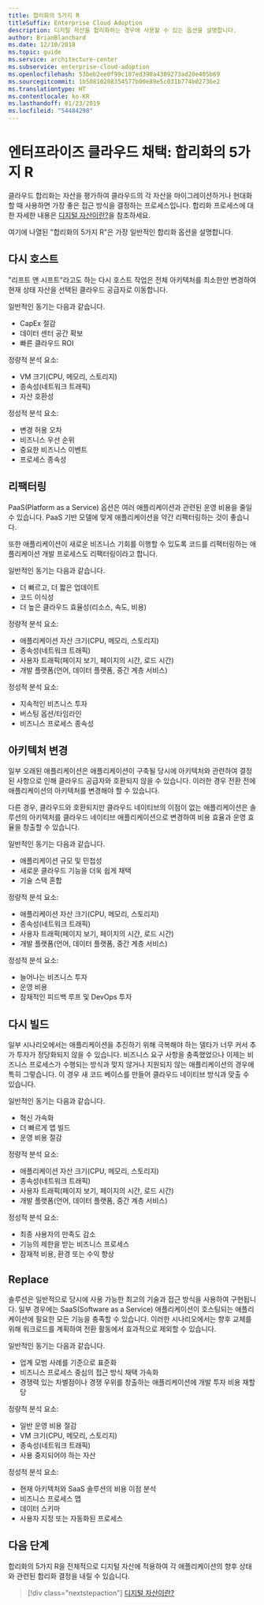 ```yaml
---
title: 합리화의 5가지 R
titleSuffix: Enterprise Cloud Adoption
description: 디지털 자산을 합리화하는 경우에 사용할 수 있는 옵션을 설명합니다.
author: BrianBlanchard
ms.date: 12/10/2018
ms.topic: guide
ms.service: architecture-center
ms.subservice: enterprise-cloud-adoption
ms.openlocfilehash: 53beb2ee0f99c107ed390a4309273ad20e405b69
ms.sourcegitcommit: 1b50810208354577b00e89e5c031b774b02736e2
ms.translationtype: HT
ms.contentlocale: ko-KR
ms.lasthandoff: 01/23/2019
ms.locfileid: "54484298"
---
```

# <a name="enterprise-cloud-adoption-the-5-rs-of-rationalization"></a>엔터프라이즈 클라우드 채택: 합리화의 5가지 R

클라우드 합리화는 자산을 평가하여 클라우드의 각 자산을 마이그레이션하거나 현대화할 때 사용하면 가장 좋은 접근 방식을 결정하는 프로세스입니다. 합리화 프로세스에 대한 자세한 내용은 [디지털 자산이란?](overview.md)을 참조하세요.

여기에 나열된 "합리화의 5가지 R"은 가장 일반적인 합리화 옵션을 설명합니다.

## <a name="rehost"></a>다시 호스트

"리프트 앤 시프트"라고도 하는 다시 호스트 작업은 전체 아키텍처를 최소한만 변경하여 현재 상태 자산을 선택된 클라우드 공급자로 이동합니다.

일반적인 동기는 다음과 같습니다.

* CapEx 절감
* 데이터 센터 공간 확보
* 빠른 클라우드 ROI

정량적 분석 요소:

* VM 크기(CPU, 메모리, 스토리지)
* 종속성(네트워크 트래픽)
* 자산 호환성

정성적 분석 요소:

* 변경 허용 오차
* 비즈니스 우선 순위
* 중요한 비즈니스 이벤트
* 프로세스 종속성

## <a name="refactor"></a>리팩터링

PaaS(Platform as a Service) 옵션은 여러 애플리케이션과 관련된 운영 비용을 줄일 수 있습니다. PaaS 기반 모델에 맞게 애플리케이션을 약간 리팩터링하는 것이 좋습니다.

또한 애플리케이션이 새로운 비즈니스 기회를 이행할 수 있도록 코드를 리팩터링하는 애플리케이션 개발 프로세스도 리팩터링이라고 합니다.

일반적인 동기는 다음과 같습니다.

* 더 빠르고, 더 짧은 업데이트
* 코드 이식성
* 더 높은 클라우드 효율성(리소스, 속도, 비용)

정량적 분석 요소:

* 애플리케이션 자산 크기(CPU, 메모리, 스토리지)
* 종속성(네트워크 트래픽)
* 사용자 트래픽(페이지 보기, 페이지의 시간, 로드 시간)
* 개발 플랫폼(언어, 데이터 플랫폼, 중간 계층 서비스)

정성적 분석 요소:

* 지속적인 비즈니스 투자
* 버스팅 옵션/타임라인
* 비즈니스 프로세스 종속성

## <a name="rearchitect"></a>아키텍처 변경

일부 오래된 애플리케이션은 애플리케이션이 구축될 당시에 아키텍처와 관련하여 결정된 사항으로 인해 클라우드 공급자와 호환되지 않을 수 있습니다. 이러한 경우 전환 전에 애플리케이션의 아키텍처를 변경해야 할 수 있습니다.

다른 경우, 클라우드와 호환되지만 클라우드 네이티브의 이점이 없는 애플리케이션은 솔루션의 아키텍처를 클라우드 네이티브 애플리케이션으로 변경하여 비용 효율과 운영 효율을 창출할 수 있습니다.

일반적인 동기는 다음과 같습니다.

* 애플리케이션 규모 및 민첩성
* 새로운 클라우드 기능을 더욱 쉽게 채택
* 기술 스택 혼합

정량적 분석 요소:

* 애플리케이션 자산 크기(CPU, 메모리, 스토리지)
* 종속성(네트워크 트래픽)
* 사용자 트래픽(페이지 보기, 페이지의 시간, 로드 시간)
* 개발 플랫폼(언어, 데이터 플랫폼, 중간 계층 서비스)

정성적 분석 요소:

* 늘어나는 비즈니스 투자
* 운영 비용
* 잠재적인 피드백 루프 및 DevOps 투자

## <a name="rebuild"></a>다시 빌드

일부 시나리오에서는 애플리케이션을 추진하기 위해 극복해야 하는 델타가 너무 커서 추가 투자가 정당화되지 않을 수 있습니다. 비즈니스 요구 사항을 충족했었으나 이제는 비즈니스 프로세스가 수행되는 방식과 맞지 않거나 지원되지 않는 애플리케이션의 경우에 특히 그렇습니다. 이 경우 새 코드 베이스를 만들어 클라우드 네이티브 방식과 맞출 수 있습니다.

일반적인 동기는 다음과 같습니다.

* 혁신 가속화
* 더 빠르게 앱 빌드
* 운영 비용 절감

정량적 분석 요소:

* 애플리케이션 자산 크기(CPU, 메모리, 스토리지)
* 종속성(네트워크 트래픽)
* 사용자 트래픽(페이지 보기, 페이지의 시간, 로드 시간)
* 개발 플랫폼(언어, 데이터 플랫폼, 중간 계층 서비스)

정성적 분석 요소:

* 최종 사용자의 만족도 감소
* 기능의 제한을 받는 비즈니스 프로세스
* 잠재적 비용, 환경 또는 수익 향상

## <a name="replace"></a>Replace

솔루션은 일반적으로 당시에 사용 가능한 최고의 기술과 접근 방식을 사용하여 구현됩니다. 일부 경우에는 SaaS(Software as a Service) 애플리케이션이 호스팅되는 애플리케이션에 필요한 모든 기능을 충족할 수 있습니다. 이러한 시나리오에서는 향후 교체를 위해 워크로드를 계획하여 전환 활동에서 효과적으로 제외할 수 있습니다.

일반적인 동기는 다음과 같습니다.

* 업계 모범 사례를 기준으로 표준화
* 비즈니스 프로세스 중심의 접근 방식 채택 가속화
* 경쟁력 있는 차별점이나 경쟁 우위를 창출하는 애플리케이션에 개발 투자 비용 재할당

정량적 분석 요소:

* 일반 운영 비용 절감
* VM 크기(CPU, 메모리, 스토리지)
* 종속성(네트워크 트래픽)
* 사용 중지되어야 하는 자산

정성적 분석 요소:

* 현재 아키텍처와 SaaS 솔루션의 비용 이점 분석
* 비즈니스 프로세스 맵
* 데이터 스키마
* 사용자 지정 또는 자동화된 프로세스

## <a name="next-steps"></a>다음 단계

합리화의 5가지 R을 전체적으로 디지털 자산에 적용하여 각 애플리케이션의 향후 상태와 관련된 합리화 결정을 내릴 수 있습니다.

> [!div class="nextstepaction"]
> [디지털 자산이란?](overview.md)
